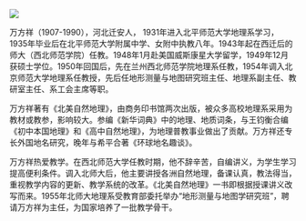 ![](https://s2.loli.net/2022/08/31/sKAyLZc64wjvUYB.png)

万方祥（1907-1990），河北迁安人， 1931年进入北平师范大学地理系学习，1935年毕业后在北平师范大学附属中学、女附中执教八年。1943年起在西迁后的师大（西北师范学院）任教。1948年1月赴美国威斯康星大学留学，1949年12月获硕士学位。1950年回国后，先在兰州西北师范学院地理系任教，1954年调入北京师范大学地理系任教授，先后任地形测量与地图研究班主任、地理系副主任、教研室主任、系工会主席等职。

万方祥著有《北美自然地理》，由商务印书馆两次出版，被众多高校地理系采用为教材或教参，影响较大。参编《新华词典》中的地理、地质词条，与王钧衡合编《初中本国地理》和《高中自然地理》，为地理普教事业做出了贡献。万方祥还专长外国地名研究，晚年与希平合著《环球地名趣谈》。

万方祥热爱教学。在西北师范大学任教时期，他不辞辛苦，自编讲义，为学生学习提高便利条件。调入北师大后，他主要讲授各洲自然地理，备课认真，教法得当，重视教学内容的更新、教学系统的改革。《北美自然地理》一书即根据授课讲义改写而来。1955年北师大地理系受教育部委托举办“地形测量与地图学研究班”，聘请万方祥为主任，为国家培养了一批教学骨干。